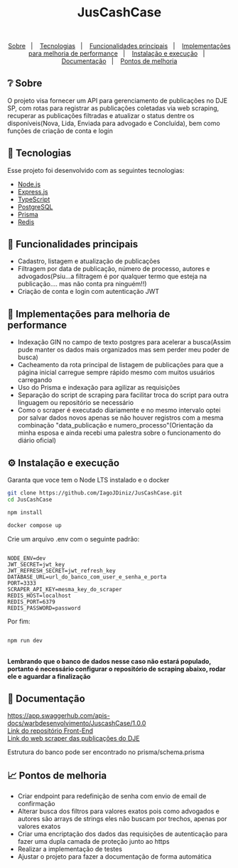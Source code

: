 <h1 align="center">JusCashCase</h1>

<br/>

<p align="center">
<a href="#-sobre">Sobre</a>&nbsp;&nbsp;&nbsp;|&nbsp;&nbsp;&nbsp;
<a href="#-tecnologias">Tecnologias</a>&nbsp;&nbsp;&nbsp;|&nbsp;&nbsp;&nbsp;
<a href="#-funcionalidades-principais">Funcionalidades principais</a>&nbsp;&nbsp;&nbsp;|&nbsp;&nbsp;&nbsp;
<a href="#-implementações-para-melhoria-de-performance">Implementações para melhoria de performance</a>&nbsp;&nbsp;&nbsp;|&nbsp;&nbsp;&nbsp;
<a href="#%EF%B8%8F-instalação-e-execução">Instalação e execução</a>&nbsp;&nbsp;&nbsp;|&nbsp;&nbsp;&nbsp;
<a href="#-documentação">Documentação</a>&nbsp;&nbsp;&nbsp;|&nbsp;&nbsp;&nbsp;
<a href="#-pontos-de-melhoria">Pontos de melhoria</a>

</p>

## ❔ Sobre

<p>O projeto visa fornecer um API para gerenciamento de publicações no DJE SP, com rotas para registrar as publicações coletadas via web scraping, recuperar as publicações filtradas e atualizar o status dentre os disponíveis(Nova, Lida, Enviada para advogado e Concluída), bem como funções de criação de conta e login</p>

## 🔧 Tecnologias

Esse projeto foi desenvolvido com as seguintes tecnologias:

- [Node.js](https://nodejs.org/en/)
- [Express.js](https://expressjs.com/)
- [TypeScript](https://www.typescriptlang.org/)
- [PostgreSQL](https://www.postgresql.org/)
- [Prisma](https://www.prisma.io/)
- [Redis](https://www.redis.io/)

## 🧠 Funcionalidades principais

- Cadastro, listagem e atualização de publicações
- Filtragem por data de publicação, número de processo, autores e advogados(Psiu...a filtragem é por qualquer termo que esteja na publicação.... mas não conta pra ninguém!!)
- Criação de conta e login com autenticação JWT

## 🚀 Implementações para melhoria de performance

- Indexação GIN no campo de texto postgres para acelerar a busca(Assim pude manter os dados mais organizados mas sem perder meu poder de busca)
- Cacheamento da rota principal de listagem de publicações para que a página inicial carregue sempre rápido mesmo com muitos usuários carregando
- Uso do Prisma e indexação para agilizar as requisições
- Separação do script de scraping para facilitar troca do script para outra linguagem ou repositório se necessário
- Como o scraper é executado diariamente e no mesmo intervalo optei por salvar dados novos apenas se não houver registros com a mesma combinação "data_publicação e numero_processo"(Orientação da minha esposa e ainda recebi uma palestra sobre o funcionamento do diário oficial)

## ⚙️ Instalação e execução

  <p>Garanta que voce tem o Node LTS instalado e o docker</p>
  
  ```bash
git clone https://github.com/IagoJDiniz/JusCashCase.git
cd JusCashCase

npm install

docker compose up

```

  <p>Crie um arquivo .env com o seguinte padrão:</p>


```

NODE_ENV=dev
JWT_SECRET=jwt_key
JWT_REFRESH_SECRET=jwt_refresh_key
DATABASE_URL=url_do_banco_com_user_e_senha_e_porta
PORT=3333
SCRAPER_API_KEY=mesma_key_do_scraper
REDIS_HOST=localhost
REDIS_PORT=6379
REDIS_PASSWORD=password

```

<p>Por fim:</p>

```

npm run dev

```
  <br/>
  <strong>Lembrando que o banco de dados nesse caso não estará populado, portanto é necessário configurar o repositório de scraping abaixo, rodar ele e aguardar a finalização</strong>

## 📄 Documentação
https://app.swaggerhub.com/apis-docs/warbdesenvolvimento/JuscashCase/1.0.0
<br/>
[Link do repositório Front-End](https://github.com/IagoJDiniz/juscash-front/)
<br/>
[Link do web scraper das publicações do DJE](https://github.com/IagoJDiniz/dje-scraping)
<br/>
<p>Estrutura do banco pode ser encontrado no prisma/schema.prisma</p>


## 📈 Pontos de melhoria
  - Criar endpoint para redefinição de senha com envio de email de confirmação
  - Alterar busca dos filtros para valores exatos pois como advogados e autores são arrays de strings eles não buscam por trechos, apenas por valores exatos
  - Criar uma encriptação dos dados das requisições de autenticação para fazer uma dupla camada de proteção junto ao https
  - Realizar a implementação de testes
  - Ajustar o projeto para fazer a documentação de forma automática

```
